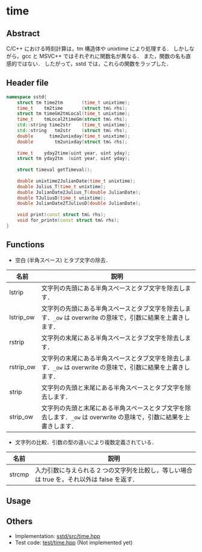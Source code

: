 # time
## Abstract
C/C++ における時刻計算は，tm 構造体や unixtime により処理する．
しかしながら，gcc と MSVC++ ではそれぞれに関数名が異なる． また，関数の名も直感的ではない． したがって，sstd では，これらの関数をラップした．

## Header file
```c++
namespace sstd{
    struct tm time2tm       (time_t unixtime);
    time_t    tm2time       (struct tm& rhs);
    struct tm timeGm2tmLocal(time_t unixtime);
    time_t    tmLocal2timeGm(struct tm& rhs);
    std::string time2str    (time_t unixtime);
    std::string   tm2str    (struct tm& rhs);
    double      time2unixday(time_t unixtime);
    double        tm2unixday(struct tm& rhs);
    
    time_t    yday2time(uint year, uint yday);
    struct tm yday2tm  (uint year, uint yday);
    
    struct timeval getTimeval();
    
    double unixtime2JulianDate(time_t unixtime);
    double Julius_T(time_t unixtime);
    double JulianDate2Julius_T(double JulianDate);
    double TJuliusD(time_t unixtime);
    double JulianDate2TJuliusD(double JulianDate);
    
    void print(const struct tm& rhs);
    void for_printn(const struct tm& rhs);
}
```

## Functions
- 空白 (半角スペース) とタブ文字の除去．

| 名前 | 説明 |
| --------- | --- |
| lstrip    | 文字列の先頭にある半角スペースとタブ文字を除去します． |
| lstrip_ow | 文字列の先頭にある半角スペースとタブ文字を除去します．```_ow``` は overwrite の意味で，引数に結果を上書きします． |
| rstrip    | 文字列の末尾にある半角スペースとタブ文字を除去します． |
| rstrip_ow | 文字列の末尾にある半角スペースとタブ文字を除去します．```_ow``` は overwrite の意味で，引数に結果を上書きします． |
| strip     | 文字列の先頭と末尾にある半角スペースとタブ文字を除去します． |
| strip_ow  | 文字列の先頭と末尾にある半角スペースとタブ文字を除去します．```_ow``` は overwrite の意味で，引数に結果を上書きします． |

- 文字列の比較．引数の型の違いにより複数定義されている．

| 名前 | 説明 |
| --- | --- |
| strcmp | 入力引数に与えられる 2 つの文字列を比較し，等しい場合は true を，それ以外は false を返す． |

## Usage

## Others
- Implementation: [sstd/src/time.hpp](https://github.com/admiswalker/SubStandardLibrary-SSTD-/blob/master/sstd/src/time.hpp)
- Test code: [test/time.hpp](https://github.com/admiswalker/SubStandardLibrary-SSTD-/blob/master/test/time.hpp) (Not implemented yet)

